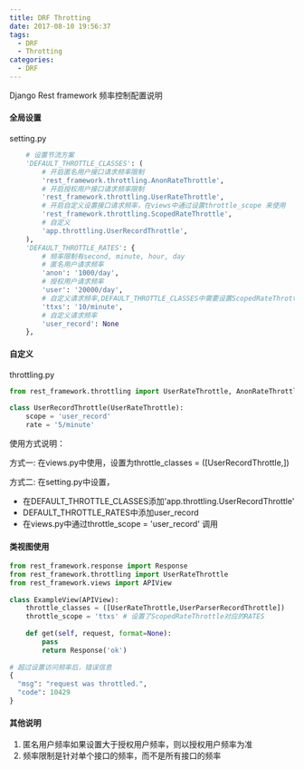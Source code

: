 ```yaml
---
title: DRF Throtting
date: 2017-08-10 19:56:37
tags:
  - DRF
  - Throtting
categories:
  - DRF
---
```

Django Rest framework 频率控制配置说明
#### 全局设置
setting.py
```python
    # 设置节流方案
    'DEFAULT_THROTTLE_CLASSES': (
        # 开启匿名用户接口请求频率限制
        'rest_framework.throttling.AnonRateThrottle',
        # 开启授权用户接口请求频率限制
        'rest_framework.throttling.UserRateThrottle',
        # 开启自定义设置接口请求频率，在views中通过设置throttle_scope 来使用
        'rest_framework.throttling.ScopedRateThrottle',
        # 自定义
        'app.throttling.UserRecordThrottle',
    ),
    'DEFAULT_THROTTLE_RATES': {
        # 频率限制有second, minute, hour, day
        # 匿名用户请求频率
        'anon': '1000/day',
        # 授权用户请求频率
        'user': '20000/day',
        # 自定义请求频率,DEFAULT_THROTTLE_CLASSES中需要设置ScopedRateThrottle
        'ttxs': '10/minute',
        # 自定义请求频率
        'user_record': None
    },
```
#### 自定义
throttling.py
```python
from rest_framework.throttling import UserRateThrottle, AnonRateThrottle
 
class UserRecordThrottle(UserRateThrottle):
    scope = 'user_record'
    rate = '5/minute'
```
使用方式说明：

方式一: 在views.py中使用，设置为throttle_classes = ([UserRecordThrottle,])

方式二: 在setting.py中设置，
- 在DEFAULT_THROTTLE_CLASSES添加'app.throttling.UserRecordThrottle'
- DEFAULT_THROTTLE_RATES中添加user_record
- 在views.py中通过throttle_scope = 'user_record' 调用

#### 类视图使用
```python
from rest_framework.response import Response
from rest_framework.throttling import UserRateThrottle
from rest_framework.views import APIView
 
class ExampleView(APIView):
    throttle_classes = ([UserRateThrottle,UserParserRecordThrottle])
    throttle_scope = 'ttxs' # 设置了ScopedRateThrottle对应的RATES
    
    def get(self, request, format=None):
        pass
        return Response('ok')
 
# 超过设置访问频率后，错误信息
{
  "msg": "request was throttled.",
  "code": 10429
}
```
#### 其他说明
1. 匿名用户频率如果设置大于授权用户频率，则以授权用户频率为准
2. 频率限制是针对单个接口的频率，而不是所有接口的频率
